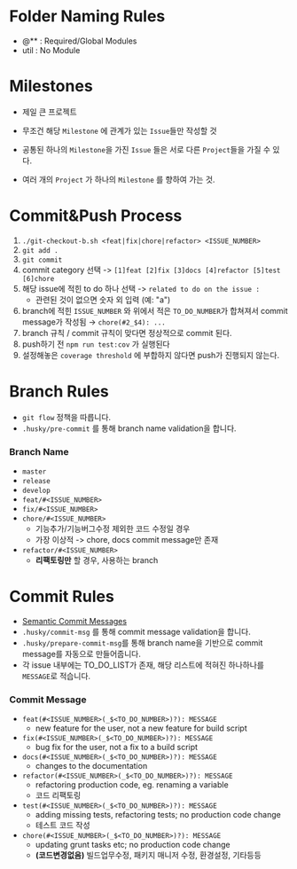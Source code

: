 # Folder Naming Rules

- @\*\* : Required/Global Modules
- util : No Module

# Milestones

- 제일 큰 프로젝트
- 무조건 해당 `Milestone` 에 관계가 있는 `Issue`들만 작성할 것
- 공통된 하나의 `Milestone`을 가진 `Issue` 들은 서로 다른 `Project`들을 가질 수 있다.

- 여러 개의 `Project` 가 하나의 `Milestone` 를 향하여 가는 것.

# Commit&Push Process

1. `./git-checkout-b.sh <feat|fix|chore|refactor> <ISSUE_NUMBER>`
2. `git add .`
3. `git commit`
4. commit category 선택 -> `[1]feat [2]fix [3]docs [4]refactor [5]test [6]chore`
5. 해당 issue에 적힌 to do 하나 선택 -> `related to do on the issue :`
   - 관련된 것이 없으면 숫자 외 입력 (예: "a")
6. branch에 적힌 `ISSUE_NUMBER` 와 위에서 적은 `TO_DO_NUMBER`가 합쳐져서 commit message가 작성됨 → `chore(#2_$4): ...`
7. branch 규칙 / commit 규칙이 맞다면 정상적으로 commit 된다.
8. push하기 전 `npm run test:cov` 가 실행된다
9. 설정해놓은 `coverage threshold` 에 부합하지 않다면 push가 진행되지 않는다.

# Branch Rules

- `git flow` 정책을 따릅니다.
- `.husky/pre-commit` 를 통해 branch name validation을 합니다.

### Branch Name

- `master`
- `release`
- `develop`
- `feat/#<ISSUE_NUMBER>`
- `fix/#<ISSUE_NUMBER>`
- `chore/#<ISSUE_NUMBER>`
  - 기능추가/기능버그수정 제외한 코드 수정일 경우
  - 가장 이상적 -> chore, docs commit message만 존재
- `refactor/#<ISSUE_NUMBER>`
  - **리팩토링만** 할 경우, 사용하는 branch

# Commit Rules

- [Semantic Commit Messages](https://gist.github.com/joshbuchea/6f47e86d2510bce28f8e7f42ae84c716)
- `.husky/commit-msg` 를 통해 commit message validation을 합니다.
- `.husky/prepare-commit-msg`를 통해 branch name을 기반으로 commit message를 자동으로 만들어줍니다.
- 각 issue 내부에는 TO_DO_LIST가 존재, 해당 리스트에 적혀진 하나하나를 `MESSAGE`로 적습니다.

### Commit Message

- `feat(#<ISSUE_NUMBER>(_$<TO_DO_NUMBER>)?): MESSAGE`
  - new feature for the user, not a new feature for build script
- `fix(#<ISSUE_NUMBER>(_$<TO_DO_NUMBER>)?): MESSAGE`
  - bug fix for the user, not a fix to a build script
- `docs(#<ISSUE_NUMBER>(_$<TO_DO_NUMBER>)?): MESSAGE`
  - changes to the documentation
- `refactor(#<ISSUE_NUMBER>(_$<TO_DO_NUMBER>)?): MESSAGE`
  - refactoring production code, eg. renaming a variable
  - 코드 리팩토링
- `test(#<ISSUE_NUMBER>(_$<TO_DO_NUMBER>)?): MESSAGE`
  - adding missing tests, refactoring tests; no production code change
  - 테스트 코드 작성
- `chore(#<ISSUE_NUMBER>(_$<TO_DO_NUMBER>)?): MESSAGE`
  - updating grunt tasks etc; no production code change
  - **(코드변경없음)** 빌드업무수정, 패키지 매니저 수정, 환경설정, 기타등등
